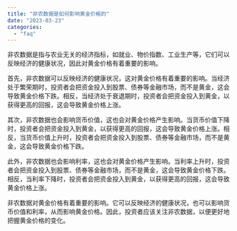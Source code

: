 ```yaml
---
title: "非农数据是如何影响黄金价格的"
date: "2023-03-23"
categories: 
  - "faq"
---
```


非农数据是指与农业无关的经济指标，如就业、物价指数、工业生产等，它们可以反映经济的健康状况，因此对黄金价格有着重要的影响。

首先，非农数据可以反映经济的健康状况，这对黄金价格有着重要的影响。当经济处于繁荣期时，投资者会把资金投入到股票、债券等金融市场，而不是黄金，这会导致黄金价格下跌。相反，当经济处于衰退期时，投资者会把资金投入到黄金，以获得更高的回报，这会导致黄金价格上涨。

其次，非农数据也会影响货币价值，这也会对黄金价格产生影响。当货币价值下降时，投资者会把资金投入到黄金，以获得更高的回报，这会导致黄金价格上涨。相反，当货币价值上升时，投资者会把资金投入到股票、债券等金融市场，而不是黄金，这会导致黄金价格下跌。

此外，非农数据也会影响利率，这也会对黄金价格产生影响。当利率上升时，投资者会把资金投入到股票、债券等金融市场，而不是黄金，这会导致黄金价格下跌。相反，当利率下降时，投资者会把资金投入到黄金，以获得更高的回报，这会导致黄金价格上涨。

非农数据对黄金价格有着重要的影响。它可以反映经济的健康状况，也可以影响货币价值和利率，从而影响黄金价格。因此，投资者应该关注非农数据，以便更好地把握黄金价格的变化。
